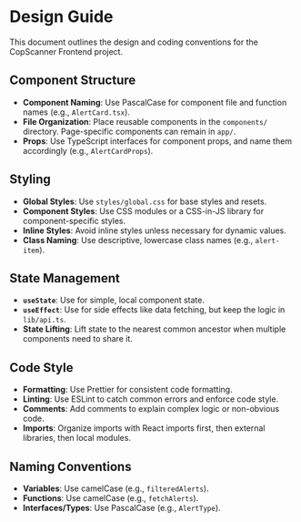# Design Guide

This document outlines the design and coding conventions for the CopScanner Frontend project.

## Component Structure

- **Component Naming**: Use PascalCase for component file and function names (e.g., `AlertCard.tsx`).
- **File Organization**: Place reusable components in the `components/` directory. Page-specific components can remain in `app/`.
- **Props**: Use TypeScript interfaces for component props, and name them accordingly (e.g., `AlertCardProps`).

## Styling

- **Global Styles**: Use `styles/global.css` for base styles and resets.
- **Component Styles**: Use CSS modules or a CSS-in-JS library for component-specific styles.
- **Inline Styles**: Avoid inline styles unless necessary for dynamic values.
- **Class Naming**: Use descriptive, lowercase class names (e.g., `alert-item`).

## State Management

- **`useState`**: Use for simple, local component state.
- **`useEffect`**: Use for side effects like data fetching, but keep the logic in `lib/api.ts`.
- **State Lifting**: Lift state to the nearest common ancestor when multiple components need to share it.

## Code Style

- **Formatting**: Use Prettier for consistent code formatting.
- **Linting**: Use ESLint to catch common errors and enforce code style.
- **Comments**: Add comments to explain complex logic or non-obvious code.
- **Imports**: Organize imports with React imports first, then external libraries, then local modules.

## Naming Conventions

- **Variables**: Use camelCase (e.g., `filteredAlerts`).
- **Functions**: Use camelCase (e.g., `fetchAlerts`).
- **Interfaces/Types**: Use PascalCase (e.g., `AlertType`).
